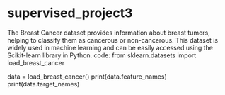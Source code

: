 # supervised_project3
The Breast Cancer dataset provides information about breast tumors, helping to classify them as cancerous or non-cancerous. This dataset is widely used in machine learning and can be easily accessed using the Scikit-learn library in Python.
code:
from sklearn.datasets import load_breast_cancer

data = load_breast_cancer()
print(data.feature_names)
print(data.target_names)
